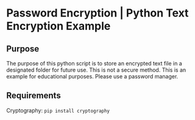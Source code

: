 # Password Encryption | Python Text Encryption Example # 

## Purpose ## 
The purpose of this python script is to store an encrypted text file in a designated folder for future use. 
This is not a secure method. This is an example for educational purposes. Please use a password manager.  

## Requirements ## 
Cryptography: ```pip install cryptography```
